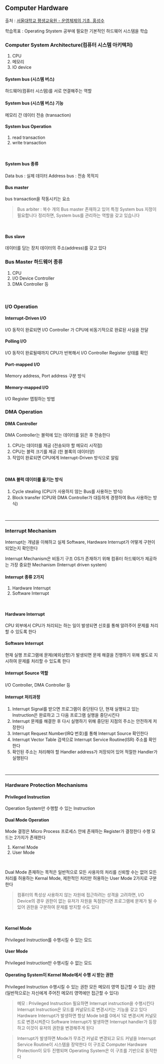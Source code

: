 ## Computer Hardware ##
출처 : [서울대학교 평생교육원 - 운영체제의 기초, 홍성수](http://snui.snu.ac.kr/ocw/index.php?mode=view&id=684)

학습목표 : Operating Stystem 공부에 필요한 기본적인 하드웨어 시스템을 학습

### Computer System Architecture(컴퓨터 시스템 아키텍처) ###
1. CPU
2. 메모리
3. IO device


#### System bus (시스템 버스) ####
하드웨어(컴퓨터 시스템)를 서로 연결해주는 역할
<br>

#### System bus (시스템 버스) 기능 ####
메모리 간 데이터 전송 (transaction)
<br>

#### System bus Operation ####
1.  read transaction
2.  write transaction
<br>

#### System bus 종류 ####
Data bus : 실제 데이터
Address bus : 전송 목적지
<br>

#### Bus master ####
bus transaction을 작동시키는 요소
> Bus arbiter : 복수 개의 Bus master 존재하고 있어 특정 System bus 지정이 필요합니다
> 정리하면, System bus를 관리하는 역할을 갖고 있습니다
<br>

#### Bus slave ####
데이터를 담는 장치
데이터의 주소(address)를 갖고 있다
<br>

### Bus Master 하드웨어 종류 ###
1. CPU
2. I/O Device Controller
3. DMA Controller 등
<br>

### I/O Operation ###
#### Interrupt-Driven I/O ####
I/O 동작이 완료되면 I/O Controller 가 CPU에 비동기적으로 완료된 사실을 전달
<br>

#### Polling I/O ####
I/O 동작이 완료될때까지 CPU가 반복해서 I/O Controller Register 상태를 확인
<br>

#### Port-mapped I/O #### 
Memory address, Port address 구분 방식
<br>

#### Memory-mapped I/O ####
I/O Register 맵핑하는 방법
<br>


### DMA Operation ###
#### DMA Controller ####
DMA Controller는 블럭에 있는 데이터를 읽은 후 전송한다 
1. CPU는 데이터를 제공 (전송되야 할 메모리 시작점)
2. CPU는 블럭 크기를 제공 (한 블록의 데이터양)
3. 작업이 완료되면 CPU에게 Interrupt-Driven 방식으로 알림 
<br>

#### DMA 블럭 데이터를 옮기는 방식 ####
1. Cycle stealing (CPU가 사용하지 않는 Bus를 사용하는 방식)  
2. Block transfer (CPU와 DMA Controller가 대등하게 경쟁하여 Bus 사용하는 방식)
<br>

---

### Interrupt Mechanism ###
Interrupt는 개념을 이해하고 실제 Software, Hardware Interrupt가 어떻게 구현이 되었는지 확인한다

Interrupt Mechanism은 비동기 구조
OS가 존재하기 위해 컴퓨터 하드웨어가 제공하는 가장 중요한 Mechanism (Interrupt driven system)
<br>

#### Interrupt 종류 2가지 ####
1. Hardware Interrupt
2. Software Interrupt
<br>

#### Hardware Interrupt ####
CPU 외부에서 CPU가 처리되는 하는 일이 발생되면 신호를 통해 알려주어 문제를 처리할 수 있도록 한다
<br>

#### Software Interrupt ####
현재 실행 프로그램에 문제(예외상항)가 발생되면 문제 해결을 진행하기 위해 별도로 지시하여 문제를 처리할 수 있도록 한다
<br>

#### Interrupt Source 역할 ####
I/O Controller, DMA Controller 등
<br>

#### Interrupt 처리과정 ####
1. Interrupt Signal를 받으면 프로그램이 중단된다
단, 현재 실행되고 있는 Instruction은 완료하고 그 다음 프로그램 실행을 중단시킨다
2. Interrupt 문제를 해결한 후 다시 실행하기 위해 중단된 지점의 주소는 안전하게 저장한다
3. Interrupt Request Number(IRQ 번호)를 통해 Interrupt Source 확인한다
4. Interrupt Vector Table 검색으로 Interrupt Service Routine(ISR) 주소를 확인한다
5. 확인된 주소는 처리해야 할 Handler address가 저장되어 있어 적절한 Handler가 실행된다
<br>

---

### Hardware Protection Mechanisms ###

#### Privileged Instruction ####
Operation System만 수행할 수 있는 Instruction
<br>

#### Dual Mode Operation ####
Mode 결정은 Micro Process 프로세스 안에 존재하는 Register가 결정한다
수행 모드는 2가지가 존재한다
1. Kernel Mode
2. User Mode
<br>

Dual Mode 존재하는 목적은 일반적으로 모든 사용자의 처리를 신뢰할 수는 없어
모든 처리를 허용하는 Kernal Mode, 제한적인 처리만 허용하는 User Mode 2가지로 구분한다
> 컴퓨터의 특성상 사용하지 않는 자원에 접근하려는 성격을 고려하면, I/O Device의 경우 권한이 없는 유저가 자원을 독점한다면 프로그램에 문제가 될 수 있어 권한을 구분하여 문제를 방지할 수도 있다

<br>

#### Kernel Mode ####
Privileged Instruction를 수행시킬 수 있는 모드
<br>

#### User Mode ####
Privileged Instruction만 수행시킬 수 없는 모드
<br>

#### Operating System이 Kernel Mode에서 수행 시 받는 권한 ####
Privileged Instruction 수행시킬 수 있는 권한
모든 메모리 영역 접근할 수 있는 권한
(일반적으로는 자신에게 주어진 메모리 영역에만 접근할 수 있다)


> 메모 : Privileged Instruction 필요하면 Interrupt instruction을 수행시킨다
Interrupt Instruction은 모드를 커널모드로 변경시키는 기능을 갖고 있다
Hardware Interrupt가 발생하면 항상 Mode bit를 0에서 1로 변경시켜 커널모드로 변경시켜준다
Software Interrupt가 발생하면 Interrupt handler가 등장하고 이것이 유저의 권한을 변경해주게 된다

> Interrupt가 발생하면 Mode가 무조건 커널로 변경되고
모드 커널을 Interrupt Service Routine이 시스템을 장악한다
이 구조로 Computer Hardware Protection이 모두 진행되며
Operating System은 이 구조를 기반으로 동작한다

<br>

